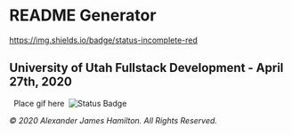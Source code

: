 # README Generator
https://img.shields.io/badge/status-incomplete-red
​
## University of Utah Fullstack Development - April 27th, 2020
​
​
Place gif here
​
![Status Badge](https://img.shields.io/badge/status-incomplete-red)















*© 2020 Alexander James Hamilton. All Rights Reserved.*
